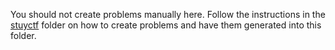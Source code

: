 You should not create problems manually here. Follow the instructions in the [stuyctf](https://github.com/stuyCTF/stuyctf) folder on how to create problems and have them generated into this folder.
